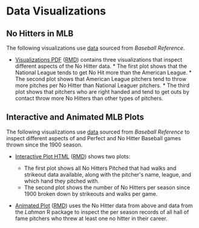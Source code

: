 # Data Visualizations

## No Hitters in MLB

The following visualizations use [data](https://github.com/sleiss5/OSU_Projects/blob/main/Data%20Visualizations/Interactive%20And%20Animated%20MLB%20Plots/No%20Hitter.csv) sourced from *Baseball Reference*.

* [Visualizations PDF](https://github.com/sleiss5/OSU_Projects/blob/main/Data%20Visualizations/No%20Hitters%20in%20MLB/MLB%20No%20Hitter%20-%20Shannon%20Leiss.pdf) ([RMD](https://github.com/sleiss5/OSU_Projects/blob/main/Data%20Visualizations/No%20Hitters%20in%20MLB/Data%20Exploration.Rmd)) contains three visualizations that inspect different aspects of the No Hitter data.
      * The first plot shows that the National League tends to get No Hit more than the American League.
      * The second plot shows that American League pitchers tend to throw more pitches per No Hitter than National Leaguer pitchers.
      * The third plot shows that pitchers who are right handed and tend to get outs by contact throw more No Hitters than other types of pitchers.


## Interactive and Animated MLB Plots

The following visualizations use [data](https://github.com/sleiss5/OSU_Projects/blob/main/Data%20Visualizations/Interactive%20And%20Animated%20MLB%20Plots/No%20Hitter.csv) sourced from *Baseball Reference* to inspect different aspects of and Perfect and No Hitter Baseball games thrown since the 1900 season.

* [Interactive Plot HTML](https://github.com/sleiss5/OSU_Projects/blob/main/Data%20Visualizations/Interactive%20And%20Animated%20MLB%20Plots/Interactive-Plot---MLB.html)  ([RMD](https://github.com/sleiss5/OSU_Projects/blob/main/Data%20Visualizations/Interactive%20And%20Animated%20MLB%20Plots/Interactive%20Plot%20-%20MLB.Rmd)) shows two plots: 
    * The first plot shows all No Hitters Pitched that had walks and strikeout data available, along with the pitcher's name, league, and which hand they pitched with. 
    * The second plot shows the number of No Hitters per season since 1900 broken down by strikeouts and walks per game.

* [Animated Plot](https://rpubs.com/sleiss/final_assignment4) ([RMD](https://github.com/sleiss5/OSU_Projects/blob/main/Data%20Visualizations/Interactive%20And%20Animated%20MLB%20Plots/Assignment%204%20Graphic.Rmd)) uses the No Hitter data from above and data from the *Lahman* R package to inspect the per season records of all hall of fame pitchers who threw at least one no hitter in their career.



